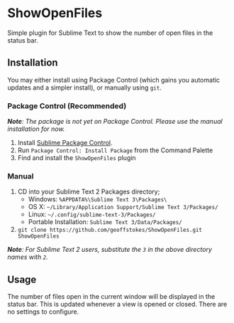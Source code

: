 # ShowOpenFiles

Simple plugin for Sublime Text to show the number of open files in the status bar.

## Installation

You may either install using Package Control (which gains you automatic updates and a simpler install), or manually using `git`.

### Package Control (Recommended)

_**Note**: The package is not yet on Package Control. Please use the manual installation for now._

1. Install [Sublime Package Control](http://wbond.net/sublime_packages/package_control/installation).
2. Run `Package Control: Install Package` from the Command Palette
3. Find and install the `ShowOpenFiles` plugin

### Manual

1. CD into your Sublime Text 2 Packages directory;
	* Windows: `%APPDATA%\Sublime Text 3\Packages\`
	* OS X: `~/Library/Application Support/Sublime Text 3/Packages/`
	* Linux: `~/.config/sublime-text-3/Packages/`
	* Portable Installation: `Sublime Text 3/Data/Packages/`
2. `git clone https://github.com/geoffstokes/ShowOpenFiles.git ShowOpenFiles`

_**Note**: For Sublime Text 2 users, substitute the `3` in the above directory names with `2`._

## Usage

The number of files open in the current window will be displayed in the status bar. This is updated whenever a view is opened or closed. There are no settings to configure.
